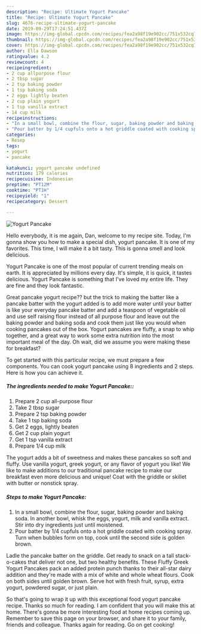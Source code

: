 ```yaml
---
description: "Recipe: Ultimate Yogurt Pancake"
title: "Recipe: Ultimate Yogurt Pancake"
slug: 4676-recipe-ultimate-yogurt-pancake
date: 2019-09-29T17:24:51.437Z
image: https://img-global.cpcdn.com/recipes/fea2a98f19e902cc/751x532cq70/yogurt-pancake-recipe-main-photo.jpg
thumbnail: https://img-global.cpcdn.com/recipes/fea2a98f19e902cc/751x532cq70/yogurt-pancake-recipe-main-photo.jpg
cover: https://img-global.cpcdn.com/recipes/fea2a98f19e902cc/751x532cq70/yogurt-pancake-recipe-main-photo.jpg
author: Ella Dawson
ratingvalue: 4.2
reviewcount: 4
recipeingredient:
- 2 cup allpurpose flour
- 2 tbsp sugar
- 2 tsp baking powder
- 1 tsp baking soda
- 2 eggs lightly beaten
- 2 cup plain yogurt
- 1 tsp vanilla extract
- 14 cup milk
recipeinstructions:
- "In a small bowl, combine the flour, sugar, baking powder and baking soda. In another bowl, whisk the eggs, yogurt, milk and vanilla extract. Stir into dry ingredients just until moistened."
- "Pour batter by 1/4 cupfuls onto a hot griddle coated with cooking spray. Turn when bubbles form on top, cook until the second side is golden brown."
categories:
- Resep
tags:
- yogurt
- pancake

katakunci: yogurt pancake undefined
nutrition: 179 calories
recipecuisine: Indonesian
preptime: "PT12M"
cooktime: "PT1H"
recipeyield: "1"
recipecategory: Dessert

---
```



![Yogurt Pancake](https://img-global.cpcdn.com/recipes/fea2a98f19e902cc/751x532cq70/yogurt-pancake-recipe-main-photo.jpg)

Hello everybody, it is me again, Dan, welcome to my recipe site. Today, I'm gonna show you how to make a special dish, yogurt pancake. It is one of my favorites. This time, I will make it a bit tasty. This is gonna smell and look delicious.

Yogurt Pancake is one of the most popular of current trending meals on earth. It is appreciated by millions every day. It's simple, it is quick, it tastes delicious. Yogurt Pancake is something that I've loved my entire life. They are fine and they look fantastic.

Great pancake yogurt recipe?? but the trick to making the batter like a pancake batter with the yogurt added is to add more water until your batter is like your everyday pancake batter and add a teaspoon of vegetable oil and use self raising flour instead of all purpose flour and leave out the baking powder and baking soda and cook them just like you would when cooking pancakes out of the box. Yogurt pancakes are fluffy, a snap to whip together, and a great way to work some extra nutrition into the most important meal of the day. Oh wait, did we assume you were making these for breakfast?


To get started with this particular recipe, we must prepare a few components. You can cook yogurt pancake using 8 ingredients and 2 steps. Here is how you can achieve it.

##### The ingredients needed to make Yogurt Pancake::

1. Prepare 2 cup all-purpose flour
1. Take 2 tbsp sugar
1. Prepare 2 tsp baking powder
1. Take 1 tsp baking soda
1. Get 2 eggs, lightly beaten
1. Get 2 cup plain yogurt
1. Get 1 tsp vanilla extract
1. Prepare 1/4 cup milk


The yogurt adds a bit of sweetness and makes these pancakes so soft and fluffy. Use vanilla yogurt, greek yogurt, or any flavor of yogurt you like! We like to make additions to our traditional pancake recipe to make our breakfast even more delicious and unique! Coat with the griddle or skillet with butter or nonstick spray. 

##### Steps to make Yogurt Pancake:

1. In a small bowl, combine the flour, sugar, baking powder and baking soda. In another bowl, whisk the eggs, yogurt, milk and vanilla extract. Stir into dry ingredients just until moistened.
1. Pour batter by 1/4 cupfuls onto a hot griddle coated with cooking spray. Turn when bubbles form on top, cook until the second side is golden brown.


Ladle the pancake batter on the griddle. Get ready to snack on a tall stack-o-cakes that deliver not one, but two healthy benefits. These Fluffy Greek Yogurt Pancakes pack an added protein punch thanks to their all-star dairy addition and they&#39;re made with a mix of white and whole wheat flours. Cook on both sides until golden brown. Serve hot with fresh fruit, syrup, extra yogurt, powdered sugar, or just plain. 

So that's going to wrap it up with this exceptional food yogurt pancake recipe. Thanks so much for reading. I am confident that you will make this at home. There's gonna be more interesting food at home recipes coming up. Remember to save this page on your browser, and share it to your family, friends and colleague. Thanks again for reading. Go on get cooking!
